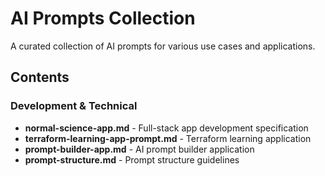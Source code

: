 # AI Prompts Collection

A curated collection of AI prompts for various use cases and applications.

## Contents

### Development & Technical
- **normal-science-app.md** - Full-stack app development specification
- **terraform-learning-app-prompt.md** - Terraform learning application
- **prompt-builder-app.md** - AI prompt builder application
- **prompt-structure.md** - Prompt structure guidelines
